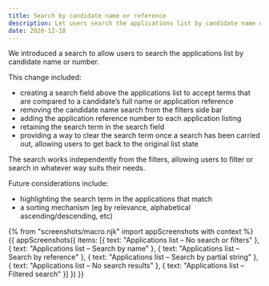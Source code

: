 ```yaml
---
title: Search by candidate name or reference
description: Let users search the applications list by candidate name or reference
date: 2020-12-18
---
```


We introduced a search to allow users to search the applications list by candidate name or number.

This change included:

- creating a search field above the applications list to accept terms that are compared to a candidate’s full name or application reference
- removing the candidate name search from the filters side bar
- adding the application reference number to each application listing
- retaining the search term in the search field
- providing a way to clear the search term once a search has been carried out, allowing users to get back to the original list state

The search works independently from the filters, allowing users to filter or search in whatever way suits their needs.

Future considerations include:

- highlighting the search term in the applications that match
- a sorting mechanism (eg by relevance, alphabetical ascending/descending, etc)

{% from "screenshots/macro.njk" import appScreenshots with context %}
{{ appScreenshots({
  items: [{
    text: "Applications list – No search or filters"
  }, {
    text: "Applications list – Search by name"
  }, {
    text: "Applications list – Search by reference"
  }, {
    text: "Applications list – Search by partial string"
  }, {
    text: "Applications list – No search results"
  }, {
    text: "Applications list – Filtered search"
  }]
}) }}
